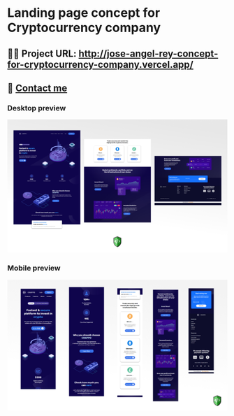 # Landing page concept for Cryptocurrency company

## 🚀🚀 Project URL: http://jose-angel-rey-concept-for-cryptocurrency-company.vercel.app/

## 📧 [Contact me](dev.joseangel.rey@gmail.com) 

### Desktop preview
![Desktop design](/design/Desktop-preview.png)

### Mobile preview
![Mobile design](/design/Mobile-preview.png)

